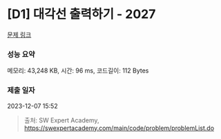# [D1] 대각선 출력하기 - 2027 

[문제 링크](https://swexpertacademy.com/main/code/problem/problemDetail.do?contestProbId=AV5QFuZ6As0DFAUq) 

### 성능 요약

메모리: 43,248 KB, 시간: 96 ms, 코드길이: 112 Bytes

### 제출 일자

2023-12-07 15:52



> 출처: SW Expert Academy, https://swexpertacademy.com/main/code/problem/problemList.do